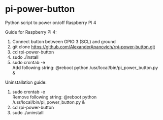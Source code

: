 # pi-power-button

Python script to power on/off Raspberry PI 4

Guide for Raspberry PI 4:
1. Connect button between GPIO 3 (SCL) and ground
2. git clone https://github.com/AlexanderApanovich/rpi-power-button.git
3. cd rpi-power-button
4. sudo ./install
5. sudo crontab -e  
Add following string: @reboot python /usr/local/bin/pi_power_button.py &

Uninstallation guide:
1. sudo crontab -e  
Remove following string: @reboot python /usr/local/bin/pi_power_button.py &
2. cd rpi-power-button
3. sudo ./uninstall